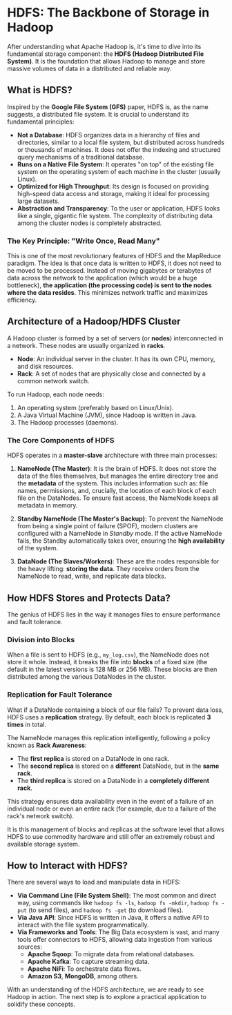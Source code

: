 
# HDFS: The Backbone of Storage in Hadoop

After understanding what Apache Hadoop is, it's time to dive into its fundamental storage component: the **HDFS (Hadoop Distributed File System)**. It is the foundation that allows Hadoop to manage and store massive volumes of data in a distributed and reliable way.

## What is HDFS?

Inspired by the **Google File System (GFS)** paper, HDFS is, as the name suggests, a distributed file system. It is crucial to understand its fundamental principles:

*   **Not a Database**: HDFS organizes data in a hierarchy of files and directories, similar to a local file system, but distributed across hundreds or thousands of machines. It does not offer the indexing and structured query mechanisms of a traditional database.
*   **Runs on a Native File System**: It operates "on top" of the existing file system on the operating system of each machine in the cluster (usually Linux).
*   **Optimized for High Throughput**: Its design is focused on providing high-speed data access and storage, making it ideal for processing large datasets.
*   **Abstraction and Transparency**: To the user or application, HDFS looks like a single, gigantic file system. The complexity of distributing data among the cluster nodes is completely abstracted.

### The Key Principle: "Write Once, Read Many"

This is one of the most revolutionary features of HDFS and the MapReduce paradigm. The idea is that once data is written to HDFS, it does not need to be moved to be processed. Instead of moving gigabytes or terabytes of data across the network to the application (which would be a huge bottleneck), **the application (the processing code) is sent to the nodes where the data resides**. This minimizes network traffic and maximizes efficiency.

## Architecture of a Hadoop/HDFS Cluster

A Hadoop cluster is formed by a set of servers (or **nodes**) interconnected in a network. These nodes are usually organized in **racks**.

*   **Node**: An individual server in the cluster. It has its own CPU, memory, and disk resources.
*   **Rack**: A set of nodes that are physically close and connected by a common network switch.

To run Hadoop, each node needs:
1.  An operating system (preferably based on Linux/Unix).
2.  A Java Virtual Machine (JVM), since Hadoop is written in Java.
3.  The Hadoop processes (daemons).

### The Core Components of HDFS

HDFS operates in a **master-slave** architecture with three main processes:

1.  **NameNode (The Master)**: It is the brain of HDFS. It does not store the data of the files themselves, but manages the entire directory tree and the **metadata** of the system. This includes information such as: file names, permissions, and, crucially, the location of each block of each file on the DataNodes. To ensure fast access, the NameNode keeps all metadata in memory.

2.  **Standby NameNode (The Master's Backup)**: To prevent the NameNode from being a single point of failure (SPOF), modern clusters are configured with a NameNode in *Standby* mode. If the active NameNode fails, the Standby automatically takes over, ensuring the **high availability** of the system.

3.  **DataNode (The Slaves/Workers)**: These are the nodes responsible for the heavy lifting: **storing the data**. They receive orders from the NameNode to read, write, and replicate data blocks.

## How HDFS Stores and Protects Data?

The genius of HDFS lies in the way it manages files to ensure performance and fault tolerance.

### Division into Blocks

When a file is sent to HDFS (e.g., `my_log.csv`), the NameNode does not store it whole. Instead, it breaks the file into **blocks** of a fixed size (the default in the latest versions is 128 MB or 256 MB). These blocks are then distributed among the various DataNodes in the cluster.

### Replication for Fault Tolerance

What if a DataNode containing a block of our file fails? To prevent data loss, HDFS uses a **replication** strategy. By default, each block is replicated **3 times** in total.

The NameNode manages this replication intelligently, following a policy known as **Rack Awareness**:

*   The **first replica** is stored on a DataNode in one rack.
*   The **second replica** is stored on a **different** DataNode, but in the **same rack**.
*   The **third replica** is stored on a DataNode in a **completely different rack**.

This strategy ensures data availability even in the event of a failure of an individual node or even an entire rack (for example, due to a failure of the rack's network switch).

It is this management of blocks and replicas at the software level that allows HDFS to use commodity hardware and still offer an extremely robust and available storage system.

## How to Interact with HDFS?

There are several ways to load and manipulate data in HDFS:

*   **Via Command Line (File System Shell)**: The most common and direct way, using commands like `hadoop fs -ls`, `hadoop fs -mkdir`, `hadoop fs -put` (to send files), and `hadoop fs -get` (to download files).
*   **Via Java API**: Since HDFS is written in Java, it offers a native API to interact with the file system programmatically.
*   **Via Frameworks and Tools**: The Big Data ecosystem is vast, and many tools offer connectors to HDFS, allowing data ingestion from various sources:
    *   **Apache Sqoop**: To migrate data from relational databases.
    *   **Apache Kafka**: To capture streaming data.
    *   **Apache NiFi**: To orchestrate data flows.
    *   **Amazon S3**, **MongoDB**, among others.

With an understanding of the HDFS architecture, we are ready to see Hadoop in action. The next step is to explore a practical application to solidify these concepts.
